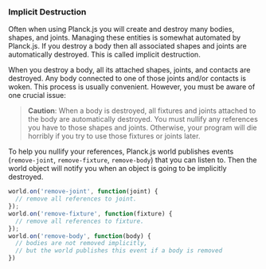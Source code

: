 ### Implicit Destruction

Often when using Planck.js you will create and destroy many bodies, shapes,
and joints. Managing these entities is somewhat automated by Planck.js. If
you destroy a body then all associated shapes and joints are
automatically destroyed. This is called implicit destruction.

When you destroy a body, all its attached shapes, joints, and contacts
are destroyed.
Any body connected to one of those joints and/or contacts is woken. This process is usually
convenient. However, you must be aware of one crucial issue:

> **Caution**:
> When a body is destroyed, all fixtures and joints attached to the body
> are automatically destroyed. You must nullify any references you have to
> those shapes and joints. Otherwise, your program will die horribly if
> you try to use those fixtures or joints later.

To help you nullify your references, Planck.js world publishes events
(`remove-joint`, `remove-fixture`, `remove-body`) that you can listen
to. Then the world object will notify you when an object is
going to be implicitly destroyed.

```js
world.on('remove-joint', function(joint) {
  // remove all references to joint.  
});
world.on('remove-fixture', function(fixture) {
  // remove all references to fixture.
});
world.on('remove-body', function(body) {
  // bodies are not removed implicitly,
  // but the world publishes this event if a body is removed
})
```
